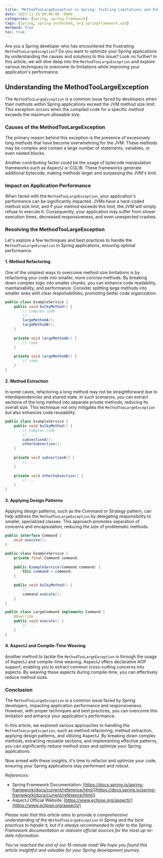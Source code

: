 ```yaml
---
title: "MethodTooLargeException in Spring: Tackling Limitations and Enhancing Performance"
date: 2023-11-16 09:00:00 -0000
categories: [Spring, spring-framework]
tags: [spring, spring-unchecked, org.springframework.asm]
mermaid: true
toc: true
---
```



Are you a Spring developer who has encountered the frustrating `MethodTooLargeException`? Do you want to optimize your Spring applications by understanding the causes and solutions to this issue? Look no further! In this article, we will dive deep into the `MethodTooLargeException` and explore various techniques to overcome its limitations while improving your application's performance.

## Understanding the MethodTooLargeException

The `MethodTooLargeException` is a common issue faced by developers when their methods within Spring applications exceed the JVM method size limit. This exception occurs when the compiled code for a specific method exceeds the maximum allowable size.

### Causes of the MethodTooLargeException

The primary reason behind this exception is the presence of excessively long methods that have become overwhelming for the JVM. These methods may be complex and contain a large number of statements, variables, or even nested blocks.

Another contributing factor could be the usage of bytecode manipulation frameworks such as AspectJ or CGLIB. These frameworks generate additional bytecode, making methods larger and surpassing the JVM's limit.

### Impact on Application Performance

When faced with the `MethodTooLargeException`, your application's performance can be significantly impacted. JVMs have a hard-coded method size limit, and if your method exceeds this limit, the JVM will simply refuse to execute it. Consequently, your application may suffer from slower execution times, decreased responsiveness, and even unexpected crashes.

### Resolving the MethodTooLargeException

Let's explore a few techniques and best practices to handle the `MethodTooLargeException` in Spring applications, ensuring optimal performance.

#### 1. Method Refactoring

One of the simplest ways to overcome method size limitations is by refactoring your code into smaller, more concise methods. By breaking down complex logic into smaller chunks, you can enhance code readability, maintainability, and performance. Consider splitting large methods into smaller ones with clear responsibilities, promoting better code organization.

```java
public class ExampleService {
    public void bulkyMethod() {
        // Complex code
        // ...
        largeMethodA();
        largeMethodB();
    }
    
    private void largeMethodA() {
        // code
    }
    
    private void largeMethodB() {
        // code
    }
}

```

#### 2. Method Extraction

In some cases, refactoring a long method may not be straightforward due to interdependencies and shared state. In such scenarios, you can extract sections of the long method into separate private methods, reducing its overall size. This technique not only mitigates the `MethodTooLargeException` but also enhances code reusability.

```java
public class ExampleService {
    public void bulkyMethod() {
        // Complex code
        // ...
        subsectionA();
        otherSubsection();
    }
    
    private void subsectionA() {
        // ...
    }
    
    private void otherSubsection() {
        // ...
    }
}
```

#### 3. Applying Design Patterns

Applying design patterns, such as the Command or Strategy pattern, can help address the `MethodTooLargeException` by delegating responsibility to smaller, specialized classes. This approach promotes separation of concerns and encapsulation, reducing the size of problematic methods.

```java
public interface Command {
    void execute();
}

public class ExampleService {
    private final Command command;
    
    public ExampleService(Command command) {
        this.command = command;
    }
    
    public void bulkyMethod() {
        // ...
        command.execute();
    }
}

public class LargeCommand implements Command {
    @Override
    public void execute() {
        // ...
    }
}
```

#### 4. AspectJ and Compile-Time Weaving

Another method to tackle the `MethodTooLargeException` is through the usage of AspectJ and compile-time weaving. AspectJ offers declarative AOP support, enabling you to extract common cross-cutting concerns into aspects. By weaving these aspects during compile-time, you can effectively reduce method sizes.

### Conclusion

The `MethodTooLargeException` is a common issue faced by Spring developers, impacting application performance and responsiveness. However, with proper techniques and best practices, you can overcome this limitation and enhance your application's performance.

In this article, we explored various approaches to handling the `MethodTooLargeException`, such as method refactoring, method extraction, applying design patterns, and utilizing AspectJ. By breaking down complex methods, extracting reusable sections, and implementing effective patterns, you can significantly reduce method sizes and optimize your Spring applications.

Now armed with these insights, it's time to refactor and optimize your code, ensuring your Spring applications stay performant and robust.

_References_: 
- Spring Framework Documentation: [https://docs.spring.io/spring-framework/docs/current/reference/html/](https://docs.spring.io/spring-framework/docs/current/reference/html/)
- AspectJ Official Website: [https://www.eclipse.org/aspectj/](https://www.eclipse.org/aspectj/)

_Please note that this article aims to provide a comprehensive understanding of the `MethodTooLargeException` in Spring and the best practices to handle it, but it's always recommended to refer to the Spring Framework documentation or relevant official sources for the most up-to-date information._

_You've reached the end of our 15-minute read! We hope you found this article insightful and valuable for your Spring development journey._